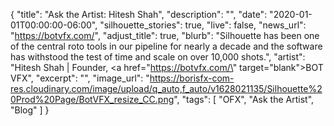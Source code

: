 {
  "title": "Ask the Artist: Hitesh Shah",
  "description": "",
  "date": "2020-01-01T00:00:00-06:00",
  "silhouette_stories": true,
  "live": false,
  "news_url": "https://botvfx.com/",
  "adjust_title": true,
  "blurb": "Silhouette has been one of the central roto tools in our pipeline for nearly a decade and the software has withstood the test of time and scale on over 10,000 shots.",
  "artist": "Hitesh Shah | Founder, <a href=\"https://botvfx.com/\" target=\"blank\">BOT VFX</a>",
  "excerpt": "",
  "image_url": "https://borisfx-com-res.cloudinary.com/image/upload/q_auto,f_auto/v1628021135/Silhouette%20Prod%20Page/BotVFX_resize_CC.png",
  "tags": [
    "OFX",
    "Ask the Artist",
    "Blog"
  ]
}